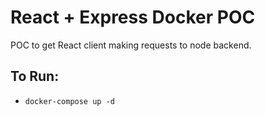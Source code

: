 # React + Express Docker POC

POC to get React client making requests to node backend.

## To Run:
- `docker-compose up -d`